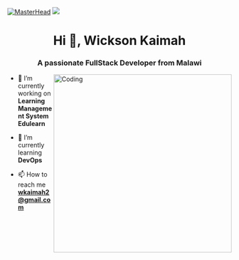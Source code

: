 [![MasterHead](https://firebasestorage.googleapis.com/v0/b/flexi-coding.appspot.com/o/dempgi7-520f8d5f-63d4-4453-8822-dbc149ae27f8.gif?alt=media&token=91c0c7b2-93c3-4029-b011-1a8703c5730d)](https://rishavchanda.io)
<img src="https://parrotsec.org/_next/static/media/parrot-desktop-6.0.09dbcbab.png"/>
<h1 align="center">Hi 👋, Wickson Kaimah </h1>
<h3 align="center">A passionate FullStack Developer from Malawi </h3>
<img align="right" alt="Coding" width="400" src="https://cdn.dribbble.com/users/1162077/screenshots/3848914/programmer.gif">






- 🔭 I’m currently working on **Learning Management System Edulearn**

- 🌱 I’m currently learning **DevOps**

- 📫 How to reach me **wkaimah2@gmail.com**

  


